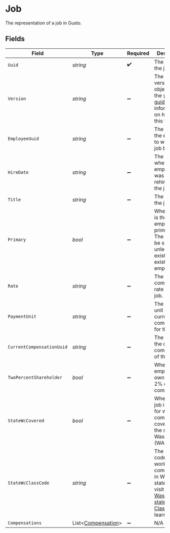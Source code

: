 # Job

The representation of a job in Gusto.


## Fields

| Field                                                                                                                                                                                                                                              | Type                                                                                                                                                                                                                                               | Required                                                                                                                                                                                                                                           | Description                                                                                                                                                                                                                                        |
| -------------------------------------------------------------------------------------------------------------------------------------------------------------------------------------------------------------------------------------------------- | -------------------------------------------------------------------------------------------------------------------------------------------------------------------------------------------------------------------------------------------------- | -------------------------------------------------------------------------------------------------------------------------------------------------------------------------------------------------------------------------------------------------- | -------------------------------------------------------------------------------------------------------------------------------------------------------------------------------------------------------------------------------------------------- |
| `Uuid`                                                                                                                                                                                                                                             | *string*                                                                                                                                                                                                                                           | :heavy_check_mark:                                                                                                                                                                                                                                 | The UUID of the job.                                                                                                                                                                                                                               |
| `Version`                                                                                                                                                                                                                                          | *string*                                                                                                                                                                                                                                           | :heavy_minus_sign:                                                                                                                                                                                                                                 | The current version of the object. See the [versioning guide](https://docs.gusto.com/embedded-payroll/docs/idempotency) for information on how to use this field.                                                                                  |
| `EmployeeUuid`                                                                                                                                                                                                                                     | *string*                                                                                                                                                                                                                                           | :heavy_minus_sign:                                                                                                                                                                                                                                 | The UUID of the employee to which the job belongs.                                                                                                                                                                                                 |
| `HireDate`                                                                                                                                                                                                                                         | *string*                                                                                                                                                                                                                                           | :heavy_minus_sign:                                                                                                                                                                                                                                 | The date when the employee was hired or rehired for the job.                                                                                                                                                                                       |
| `Title`                                                                                                                                                                                                                                            | *string*                                                                                                                                                                                                                                           | :heavy_minus_sign:                                                                                                                                                                                                                                 | The title for the job.                                                                                                                                                                                                                             |
| `Primary`                                                                                                                                                                                                                                          | *bool*                                                                                                                                                                                                                                             | :heavy_minus_sign:                                                                                                                                                                                                                                 | Whether this is the employee's primary job. The value will be set to true unless an existing job exists for the employee.                                                                                                                          |
| `Rate`                                                                                                                                                                                                                                             | *string*                                                                                                                                                                                                                                           | :heavy_minus_sign:                                                                                                                                                                                                                                 | The current compensation rate of the job.                                                                                                                                                                                                          |
| `PaymentUnit`                                                                                                                                                                                                                                      | *string*                                                                                                                                                                                                                                           | :heavy_minus_sign:                                                                                                                                                                                                                                 | The payment unit of the current compensation for the job.                                                                                                                                                                                          |
| `CurrentCompensationUuid`                                                                                                                                                                                                                          | *string*                                                                                                                                                                                                                                           | :heavy_minus_sign:                                                                                                                                                                                                                                 | The UUID of the current compensation of the job.                                                                                                                                                                                                   |
| `TwoPercentShareholder`                                                                                                                                                                                                                            | *bool*                                                                                                                                                                                                                                             | :heavy_minus_sign:                                                                                                                                                                                                                                 | Whether the employee owns at least 2% of the company.                                                                                                                                                                                              |
| `StateWcCovered`                                                                                                                                                                                                                                   | *bool*                                                                                                                                                                                                                                             | :heavy_minus_sign:                                                                                                                                                                                                                                 | Whether this job is eligible for workers' compensation coverage in the state of Washington (WA).                                                                                                                                                   |
| `StateWcClassCode`                                                                                                                                                                                                                                 | *string*                                                                                                                                                                                                                                           | :heavy_minus_sign:                                                                                                                                                                                                                                 | The risk class code for workers' compensation in Washington state. Please visit [Washington state's Risk Class page](https://www.lni.wa.gov/insurance/rates-risk-classes/risk-classes-for-workers-compensation/risk-class-lookup#/) to learn more. |
| `Compensations`                                                                                                                                                                                                                                    | List<[Compensation](../../Models/Components/Compensation.md)>                                                                                                                                                                                      | :heavy_minus_sign:                                                                                                                                                                                                                                 | N/A                                                                                                                                                                                                                                                |